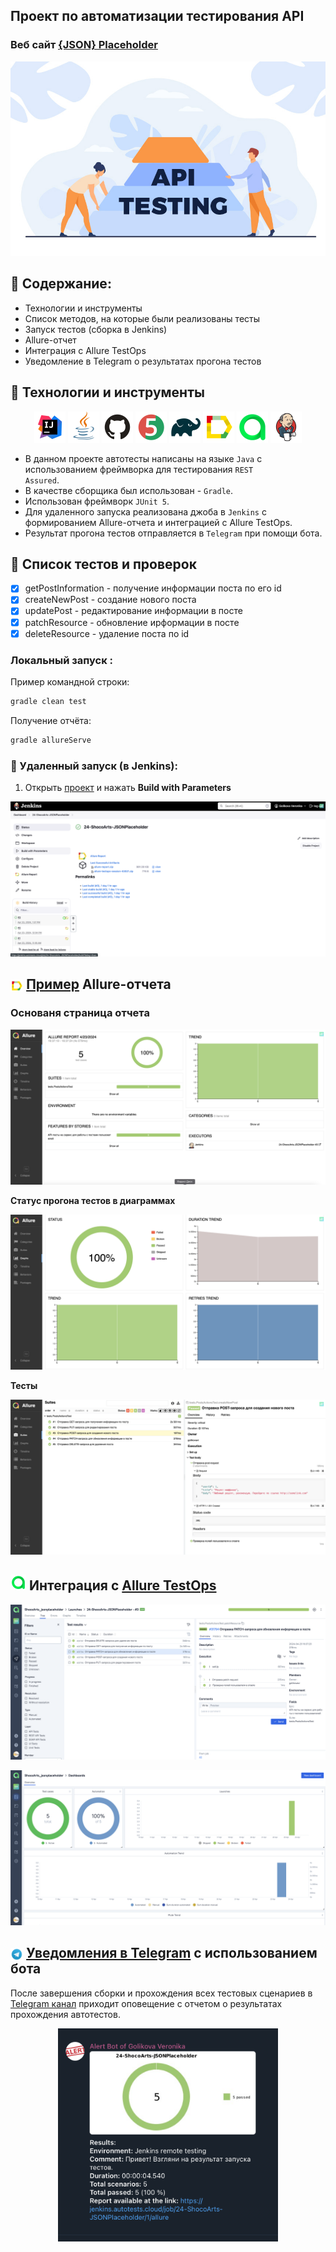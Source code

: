 ## Проект по автоматизации тестирования API
### Веб сайт <a target="_blank" href="https://jsonplaceholder.typicode.com/">{JSON} Placeholder</a>

<p align="center">
<img title="restful-booker" src="images/screens/api.jpeg">
</p>


## :rocket: Содержание:

- Технологии и инструменты
- Список методов, на которые были реализованы тесты
- Запуск тестов (сборка в Jenkins)
- Allure-отчет
- Интеграция с Allure TestOps
- Уведомление в Telegram о результатах прогона тестов

## :rocket: Технологии и инструменты

<p align="center">
<a href="https://www.jetbrains.com/idea/"><img src="images/logo/Idea.svg" width="50" height="50"  alt="IDEA"/></a>
<a href="https://www.java.com/"><img src="images/logo/Java.svg" width="50" height="50"  alt="Java"/></a>
<a href="https://github.com/"><img src="images/logo/GitHub.svg" width="50" height="50"  alt="Github"/></a>
<a href="https://junit.org/junit5/"><img src="images/logo/Junit5.svg" width="50" height="50"  alt="JUnit 5"/></a>
<a href="https://gradle.org/"><img src="images/logo/Gradle.svg" width="50" height="50"  alt="Gradle"/></a>
<a href="https://github.com/allure-framework/allure2"><img src="images/logo/Allure.svg" width="50" height="50"  alt="Allure"/></a>
<a href="https://qameta.io/"><img src="images/logo/Allure_TO.svg" width="50" height="50"  alt="Allure TestOps"/></a>
<a href="https://www.jenkins.io/"><img src="images/logo/Jenkins.svg" width="50" height="50"  alt="Jenkins"/></a>
</p>

- В данном проекте автотесты написаны на языке <code>Java</code> с использованием фреймворка для тестирования <code>REST Assured</code>.
- В качестве сборщика был использован - <code>Gradle</code>.
- Использован фреймворк <code>JUnit 5</code>.
- Для удаленного запуска реализована джоба в <code>Jenkins</code> с формированием Allure-отчета и интеграцией с Allure TestOps. 
- Результат прогона тестов отправляется в <code>Telegram</code> при помощи бота.


## :rocket:  Список тестов и проверок

- [x] getPostInformation - получение информации поста по его id
- [x] createNewPost - создание нового поста
- [x] updatePost - редактирование информации в посте
- [x] patchResource - обновление ирформации в посте
- [x] deleteResource - удаление поста по id

###  Локальный запуск :
Пример командной строки:
```bash
gradle clean test  
```

Получение отчёта:
```bash
gradle allureServe
```

###  :rocket:  Удаленный запуск (в Jenkins):
1. Открыть <a target="_blank" href="https://jenkins.autotests.cloud/job/24-ShocoArts-JSONPlaceholder/">проект</a> и нажать **Build with Parameters**

![This is an image](/images/screens/jenkins.png)


## <img width="4%" style="vertical-align:middle" title="Allure Report" src="images/logo/Allure.svg"> [Пример](https://jenkins.autotests.cloud/job/24-ShocoArts-JSONPlaceholder/3/allure/) Allure-отчета
### Основаня страница отчета

![This is an image](/images/screens/allureReport.png)

**Статус прогона тестов в диаграммах**

![This is an image](/images/screens/graph.png)

**Тесты**

<p align="center">
<img title="Allure Tests" src="images/screens/reports.png">
</p>

<a id="allure-testops"></a>
## <img alt="Allure" height="25" src="images/logo/Allure_TO.svg" width="25"/></a> Интеграция с <a target="_blank" href="https://allure.autotests.cloud/launch/38188">Allure TestOps</a>

![This is an image](/images/screens/allureCases.png)

![This is an image](/images/screens/allureBoard.png)

## <img width="4%" style="vertical-align:middle" title="Telegram" src="images/logo/Telegram.svg"> [Уведомления в Telegram](https://t.me/Golikova_Veronika_Alert_Bot) с использованием бота

После завершения сборки и прохождения всех тестовых сценариев в [Telegram канал](https://t.me/Golikova_Veronika_Alert_Bot) приходит оповещение с отчетом о результатах прохождения автотестов.

<p align="center">
<img width="70%" title="Уведомление в Telegram" src="images/screens/tg.jpg">
</p>


